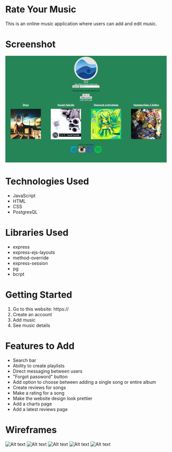 # Rate Your Music
This is an online music application where users can add and edit music.


# Screenshot
![Image of front page.](image.png)

# Technologies Used
- JavaScript
- HTML
- CSS
- PostgresQL

# Libraries Used
- express
- express-ejs-layouts
- method-override
- express-session
- pg
- bcrpt

# Getting Started
1. Go to this website: https://
2. Create an account
3. Add music
4. See music details

# Features to Add
- Search bar
- Ability to create playlists
- Direct messaging between users
- "Forgot password" button
- Add option to choose between adding a single song or entire album
- Create reviews for songs
- Make a rating for a song
- Make the website design look prettier
- Add a charts page
- Add a latest reviews page

# Wireframes
![Alt text](IMG_20240129_082703_552.jpg)
![Alt text](IMG_20240129_082711_723.jpg)
![Alt text](IMG_20240129_082715_527.jpg)
![Alt text](IMG_20240129_082721_757.jpg)
![Alt text](IMG_20240129_082726_165.jpg)
